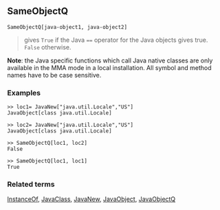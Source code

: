 ## SameObjectQ

```
SameObjectQ[java-object1, java-object2]
```

> gives `True` if the Java `==` operator for the Java objects gives true. `False` otherwise.

**Note**: the Java specific functions which call Java native classes are only available in the MMA mode in a local installation. All symbol and method names have to be case sensitive.

### Examples

```
>> loc1= JavaNew["java.util.Locale","US"] 
JavaObject[class java.util.Locale]

>> loc2= JavaNew["java.util.Locale","US"] 
JavaObject[class java.util.Locale]

>> SameObjectQ[loc1, loc2]
False 

>> SameObjectQ[loc1, loc1] 
True
```

### Related terms 
[InstanceOf](InstanceOf.md), [JavaClass](JavaClass.md), [JavaNew](JavaNew.md), [JavaObject](JavaObject.md), [JavaObjectQ](JavaObjectQ.md)